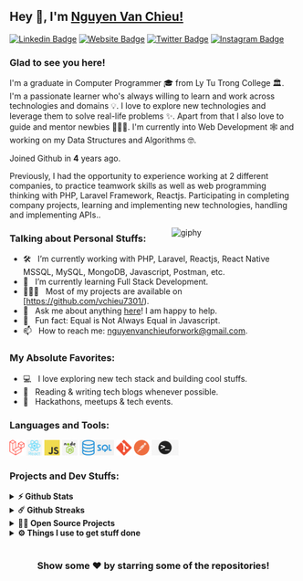 ## Hey 👋, I'm [Nguyen Van Chieu!](https://github.com/vchieu7301/)

[![Linkedin Badge](https://img.shields.io/badge/-LinkedIn-0e76a8?style=flat-square&logo=Linkedin&logoColor=white)](https://www.linkedin.com/in/chi%C3%AAu-nguy%E1%BB%85n-141172228/)
[![Website Badge](https://img.shields.io/badge/Website-3b5998?style=flat-square&logo=google-chrome&logoColor=white)](https://github.com/vchieu7301/)
[![Twitter Badge](https://img.shields.io/badge/-Twitter-00acee?style=flat-square&logo=Twitter&logoColor=white)](https://twitter.com/vanchieu_73)
[![Instagram Badge](https://img.shields.io/badge/-Instagram-e4405f?style=flat-square&logo=Instagram&logoColor=white)](https://www.instagram.com/chieeu.73/)

### Glad to see you here! &nbsp;

I'm a graduate in Computer Programmer 🎓 from Ly Tu Trong College 🏛. I'm a passionate learner who's always willing to learn and work across technologies and domains 💡. I love to explore new technologies and leverage them to solve real-life problems ✨. Apart from that I also love to guide and mentor newbies 👨🏻‍💻. I'm currently into Web Development 🕸️ and working on my Data Structures and Algorithms 🤓.

Joined Github in **4** years ago.

Previously, I had the opportunity to experience working at 2 different companies, to practice teamwork skills as well as web programming thinking with PHP, Laravel Framework, Reactjs. Participating in completing company projects, learning and implementing new technologies, handling and implementing APIs..

[<img align='right' src="https://media.giphy.com/media/YbXLZ6dymH758xSEbM/giphy.gif" width="220" alt="giphy">](https://github.com/vchieu7301)

### Talking about Personal Stuffs:

- 🛠 &nbsp; I’m currently working with PHP, Laravel, Reactjs, React Native <br />  MSSQL, MySQL, MongoDB, Javascript, Postman, etc.
- 🚀 &nbsp; I’m currently learning Full Stack Development.
- 👨🏻‍💻 &nbsp; Most of my projects are available on [https://github.com/vchieu7301/).
- 💬 &nbsp; Ask me about anything [here](https://github.com/vchieu7301/)! I am happy to help.
- 👾 &nbsp; Fun fact: Equal is Not Always Equal in Javascript.
- 📫 &nbsp; How to reach me: nguyenvanchieuforwork@gmail.com.

### My Absolute Favorites:

- 💻 &nbsp; I love exploring new tech stack and building cool stuffs.
- 📰 &nbsp; Reading & writing tech blogs whenever possible.
- 🍕 &nbsp; Hackathons, meetups & tech events.

### Languages and Tools:

<code><img height="27" src="https://github.com/vchieu7301/vchieu7301/blob/main/icon/laravel.png" alt="laravel"></code>
<code><img height="27" src="https://github.com/vchieu7301/vchieu7301/blob/main/icon/reactjs.png" alt="react"></code>
<code><img height="27" src="https://github.com/vchieu7301/vchieu7301/blob/main/icon/js.png" alt="javascript"></code>
<code><img height="27" src="https://github.com/vchieu7301/vchieu7301/blob/main/icon/node.png" alt="nodejs"></code>
<code><img height="27" src="https://github.com/vchieu7301/vchieu7301/blob/main/icon/sql.png" alt="sql"></code>
<code><img height="27" src="https://github.com/vchieu7301/vchieu7301/blob/main/icon/git.png" alt="git"></code>
<code><img height="27" src="https://github.com/vchieu7301/vchieu7301/blob/main/icon/postman.png" alt="postman"></code>
<code><img height="27" src="https://github.com/vchieu7301/vchieu7301/blob/main/icon/ter.png" alt="terminal"></code>

### Projects and Dev Stuffs:

<details>	
  <summary><b>⚡ Github Stats</b></summary>

  <br />
  <img height="180em" src="https://github-readme-stats.vercel.app/api?username=vchieu7301&show_icons=true&hide_border=true&&count_private=true&include_all_commits=true" />
  <img height="180em" src="https://github-readme-stats.vercel.app/api/top-langs/?username=vchieu7301&exclude_repo=KNN-Image-Classification&show_icons=true&hide_border=true&layout=compact&langs_count=8"/>
</details>

<details>	
  <summary><b>☄️ Github Streaks</b></summary>

  <br />
  <img height="180em" src="https://github-readme-streak-stats.herokuapp.com/?user=vchieu7301&hide_border=true" />
</details>

<details>
  <summary><b>🧑‍🚀 Open Source Projects</b></summary>

  <br />
  <table>
    <thead align="center">
      <tr border: none;>
        <td><b>💻 Projects</b></td>
        <td><b>🌟 Stars</b></td>
        <td><b>🍴 Forks</b></td>
        <td><b>🐛 Issues</b></td>
        <td><b>🔔 Pull Requests</b></td>
        <td><b>👨‍💻 Language</b></td>
      </tr>
    </thead>
    <tbody>
      <tr>
	      <td><a href="https://github.com/vchieu7301/shop-bee"><b>🚀 Shop-Bee-BE</b></a></td>
        <td><img alt="Stars" src="https://img.shields.io/github/stars/vchieu7301/shop-bee?style=flat-square&labelColor=343b41"/></td>
        <td><img alt="Forks" src="https://img.shields.io/github/forks/vchieu7301/shop-bee?style=flat-square&labelColor=343b41"/></td>
        <td><img alt="Issues" src="https://img.shields.io/github/issues/vchieu7301/shop-bee?style=flat-square"/></td>
        <td><img alt="Pull Requests" src="https://img.shields.io/github/issues-pr/vchieu7301/shop-bee?style=flat-square"/></td>
        <td><img alt="Language" src="https://img.shields.io/github/languages/top/vchieu7301/shop-bee?style=flat-square"/></td>
      </tr>
      <tr>
	      <td><a href="https://github.com/vchieu7301/shop-bee-fe"><b>💸 Shop-Bee-FE</b></a></td>
        <td><img alt="Stars" src="https://img.shields.io/github/stars/vchieu7301/shop-bee-fe?style=flat-square&labelColor=343b41"/></td>
        <td><img alt="Forks" src="https://img.shields.io/github/forks/vchieu7301/shop-bee-fe?style=flat-square&labelColor=343b41"/></td>
        <td><img alt="Issues" src="https://img.shields.io/github/issues/vchieu7301/shop-bee-fe?style=flat-square"/></td>
        <td><img alt="Pull Requests" src="https://img.shields.io/github/issues-pr/vchieu7301/shop-bee-fe?style=flat-square"/></td>
        <td><img alt="Language" src="https://img.shields.io/github/languages/top/vchieu7301/shop-bee-fe?label=javascript&style=flat-square"/></td>
      </tr>
      <tr>
	      <td><a href="https://github.com/vchieu7301/Staff-Management"><b>👨🏻‍💻 Staff-Management</b></a></td>
        <td><img alt="Stars" src="https://img.shields.io/github/stars/vchieu7301/Staff-Management?style=flat-square&labelColor=343b41"/></td>
        <td><img alt="Forks" src="https://img.shields.io/github/forks/vchieu7301/Staff-Management?style=flat-square&labelColor=343b41"/></td>
        <td><img alt="Issues" src="https://img.shields.io/github/issues/vchieu7301/Staff-Management?style=flat-square"/></td>
        <td><img alt="Pull Requests" src="https://img.shields.io/github/issues-pr/vchieu7301/Staff-Management?style=flat-square"/></td>
        <td><img alt="Language" src="https://img.shields.io/github/languages/top/vchieu7301/Staff-Management?style=flat-square"/></td> 
      </tr>
      <tr>
	      <td><a href="https://github.com/vchieu7301/PHP-Courses-For-Beginner"><b>🤓 PHP-Courses-For-Beginner</b></a></td>
        <td><img alt="Stars" src="https://img.shields.io/github/stars/vchieu7301/PHP-Courses-For-Beginner?style=flat-square&labelColor=343b41"/></td>
        <td><img alt="Forks" src="https://img.shields.io/github/forks/vchieu7301/PHP-Courses-For-Beginner?style=flat-square&labelColor=343b41"/></td>
        <td><img alt="Issues" src="https://img.shields.io/github/issues/vchieu7301/PHP-Courses-For-Beginner?style=flat-square"/></td>
        <td><img alt="Pull Requests" src="https://img.shields.io/github/issues-pr/vchieu7301/PHP-Courses-For-Beginner?style=flat-square"/></td>
        <td><img alt="Language" src="https://img.shields.io/badge/markdown-100%25-blue?style=flat-square"/></td> 
      </tr>
	    <tr>
	      <td><a href="https://github.com/vchieu7301/Javascript-Course-For-Beginner"><b>🐱‍💻 Javacript-Courses-For-Beginner</b></a></td>
        <td><img alt="Stars" src="https://img.shields.io/github/stars/vchieu7301/Javascript-Course-For-Beginner?style=flat-square&labelColor=343b41"/></td>
        <td><img alt="Forks" src="https://img.shields.io/github/forks/vchieu7301/Javascript-Course-For-Beginner?style=flat-square&labelColor=343b41"/></td>
        <td><img alt="Issues" src="https://img.shields.io/github/issues/vchieu7301/Javascript-Course-For-Beginner?style=flat-square"/></td>
        <td><img alt="Pull Requests" src="https://img.shields.io/github/issues-pr/vchieu7301/Javascript-Course-For-Beginner?style=flat-square"/></td>
        <td><img alt="Language" src="https://img.shields.io/badge/markdown-100%25-blue?style=flat-square"/></td> 
      </tr>
    </tbody>
  </table>
  <br />
</details>
 
<details>	
  <br />
  <summary><b>⚙️ Things I use to get stuff done</b></summary>
  	<ul>
	    <li><b>Laptop: </b> HP 15s-du0040TX (i7)</li>
  	   <li><b>Browser: </b> Microsoft Edge Web Browser</li>
	    <li><b>Code Editor:</b> VSCode - The best editor out there.</li>
	    <li><b>To Stay Updated:</b> Stackoverflow, Linkedin and Twitter.</li>
	    <br />
	</ul>	
</details>

#

<div align="center">

### Show some ❤️ by starring some of the repositories!

</div>
